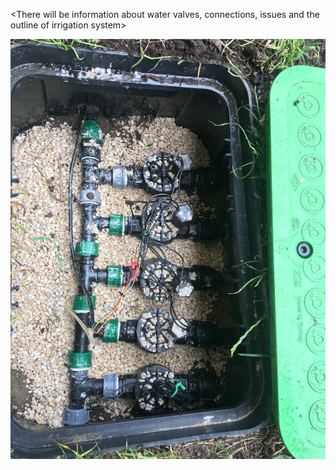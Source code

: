 <There will be information about water valves, connections, issues and the outline of irrigation system>

![Valves](https://github.com/rureverek/Irrigation-controller-2020/blob/master/img_valves.JPG)
